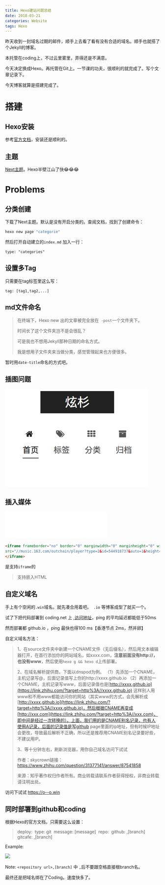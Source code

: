 ```yaml
---
title: Hexo建站问题总结
date: 2018-03-21
categories: Website
tags: Hexo
---
```


昨天收到一封域名过期的邮件，顺手上去看了看有没有合适的域名。顺手也就搭了个Jekyll的博客。

本托管在coding上，不过云里雾里，弄得还是不满意。

今天决定换成Hexo。再托管在Git上。一节课的功夫，很顺利的就完成了。写个文章记录下。

<!--more-->

今天博客就算是搭建完成了。

# 搭建

## Hexo安装

参考[官方文档](https://hexo.io/docs/)，安装还是顺利的。
## 主题
[Next主题](http://theme-next.iissnan.com)。Hexo半壁江山了快😂😂😂

# Problems

## 分类创建

下载了Next主题。默认是没有开启分类的。查阅文档，找到了创建命令：

```bash
hexo new page "categorie"
```

然后打开自动建立的`index.md` 加入一行：

```
type: "categories"
```

## 设置多Tag

只需要在tag标签里这么写：

```
tag: [tag1,tag2,...]
```

## md文件命名

> 在终端下，Hexo new 出的文章被完全放在` -post`一个文件夹下。
>
> 时间长了这个文件夹岂不是会很乱？
>
> 可是我也不想用Jekyll那种日期的命名方式。
>
> 我是想用子文件夹来当做分类，感觉管理起来也方便很多。

暂时用`date-title`命名的方式吧。



## 插图问题

![image-201803221954468](../../images/image-201803221954468-2721386.png)


## 插入媒体

<iframe frameborder="no" border="0" marginwidth="0" marginheight="0" width=330 height=86 
src="//music.163.com/outchain/player?type=2&id=544918737&auto=1&height=66">
</iframe>

```markdown
<iframe frameborder="no" border="0" marginwidth="0" marginheight="0" width=330 height=86 
src="//music.163.com/outchain/player?type=2&id=544918737&auto=1&height=66">
</iframe>
```

是支持`iframe`的

> 支持嵌入HTML

## 自定义域名

手上有个空闲的`.win`域名。就先凑合用着吧。` .io` 等博客成型了就买一个。

试了下把代码部署到 coding.net 上 ,[访问地址](https://ixsim.coding.me)，ping 的平均延迟都能低于50ms 

然而部署都 github.io ，ping 最快也得100 ms【香港节点 2ms，然并卵】

自定义域名方法：

> 1、在source文件夹中新建一个CNAME文件（无后缀名），然后用文本编辑器打开，在首行添加你的网站域名，如xxxx.com，**注意前面没有http://，也没有www**，然后使用`hexo g && hexo d`上传部署。
>
> 2、在域名解析提供商，下面以dnspod为例。
> （1）先添加一个CNAME，主机记录写@，后面记录值写上你的http://xxxx.github.io
> （2）再添加一个CNAME，主机记录写www，后面记录值也是[http://xxxx.github.io](https://link.zhihu.com/?target=http%3A//xxxx.github.io)
> 这样别人用www和不用www都能访问你的网站（其实www的方式，会先解析成[http://xxxx.github.io](https://link.zhihu.com/?target=http%3A//xxxx.github.io)，然后根据CNAME再变成[http://xxx.com](https://link.zhihu.com/?target=http%3A//xxx.com)，即中间是经过一次转换的）。上面，我们用的是CNAME别名记录，也有人使用A记录，后面的记录值是写github page里面的ip地址，但有时候IP地址会更改，导致最后解析不正确，所以还是推荐用CNAME别名记录要好些，不建议用IP。
>
> 3、等十分钟左右，刷新浏览器，用你自己域名访问下试试
>
> 作者：skycrown链接：https://www.zhihu.com/question/31377141/answer/87541858
>
> 来源：知乎著作权归作者所有。商业转载请联系作者获得授权，非商业转载请注明出处。

访问下试试 https://o--o.win

## 同时部署到github和coding

根据Hexo的官方文档，只需要这么设置：

> deploy:
> ​	type: git
> ​	message: [message]
> ​	repo:
> ​		github: <repository url>,[branch]
> ​		gitcafe: <repository url>,[branch] 

Example:

![](http://p66eruxmw.bkt.clouddn.com/15220318479586.jpg)


Note: `<repository url>,[branch]`   中 `,`后不要跟空格直接根branch名。

最终还是把域名绑在了Coding。速度快多了。

